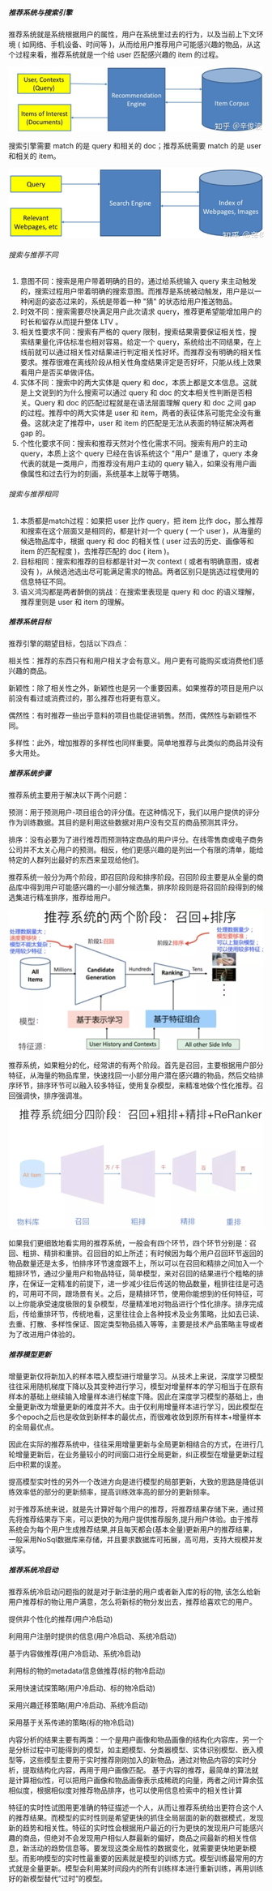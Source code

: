 

##### 推荐系统与搜索引擎

推荐系统就是系统根据用户的属性，用户在系统里过去的行为，以及当前上下文环境 ( 如网络、手机设备、时间等 )，从而给用户推荐用户可能感兴趣的物品，从这个过程来看，推荐系统就是一个给 user 匹配感兴趣的 item 的过程。

![推荐引擎架构](../../picture/1/264.png)

搜索引擎需要 match 的是 query 和相关的 doc；推荐系统需要 match 的是 user和相关的 item。

![搜索引擎架构](../../picture/1/263.png)

###### 搜索与推荐不同

1. 意图不同：搜索是用户带着明确的目的，通过给系统输入 query 来主动触发的，搜索过程用户带着明确的搜索意图。而推荐是系统被动触发，用户是以一种闲逛的姿态过来的，系统是带着一种 "猜" 的状态给用户推送物品。
2. 时效不同：搜索需要尽快满足用户此次请求 query，推荐更希望能增加用户的时长和留存从而提升整体 LTV 。
3. 相关性要求不同：搜索有严格的 query 限制，搜索结果需要保证相关性，搜索结果量化评估标准也相对容易。给定一个 query，系统给出不同结果，在上线前就可以通过相关性对结果进行判定相关性好坏。而推荐没有明确的相关性要求。推荐很难在离线阶段从相关性角度结果评定是否好坏，只能从线上效果看用户是否买单做评估。
4. 实体不同：搜索中的两大实体是 query 和 doc，本质上都是文本信息。这就是上文说到的为什么搜索可以通过 query 和 doc 的文本相关性判断是否相关。Query 和 doc 的匹配过程就是在语法层面理解 query 和 doc 之间 gap 的过程。推荐中的两大实体是 user 和 item，两者的表征体系可能完全没有重叠。这就决定了推荐中，user 和 item 的匹配是无法从表面的特征解决两者 gap 的。
5. 个性化要求不同：搜索和推荐天然对个性化需求不同。搜索有用户的主动 query，本质上这个 query 已经在告诉系统这个 "用户" 是谁了，query 本身代表的就是一类用户，而推荐没有用户主动的 query 输入，如果没有用户画像属性和过去行为的刻画，系统基本上就等于瞎猜。

###### 搜索与推荐相同

1. 本质都是match过程：如果把 user 比作 query，把 item 比作 doc，那么推荐和搜索在这个层面又是相同的，都是针对一个 query ( 一个 user )，从海量的候选物品库中，根据 query 和 doc 的相关性 ( user 过去的历史、画像等和 item 的匹配程度 )，去推荐匹配的 doc ( item )。
2. 目标相同：搜索和推荐的目标都是针对一次 context ( 或者有明确意图，或者没有 )，从候选池选出尽可能满足需求的物品。两者区别只是挑选过程使用的信息特征不同。
3. 语义鸿沟都是两者醉倒的挑战：在搜索里表现是 query 和 doc 的语义理解，推荐里则是 user 和 item 的理解。

##### 推荐系统目标

推荐引擎的期望目标，包括以下四点：

相关性：推荐的东西只有和用户相关才会有意义。用户更有可能购买或消费他们感兴趣的商品。

新颖性：除了相关性之外，新颖性也是另一个重要因素。如果推荐的项目是用户以前没有看过或消费过的，那么推荐也将更有意义。

偶然性：有时推荐一些出乎意料的项目也能促进销售。然而，偶然性与新颖性不同。

多样性：此外，增加推荐的多样性也同样重要。简单地推荐与此类似的商品并没有多大用处。

##### 推荐系统步骤

推荐系统主要用于解决以下两个问题：

预测：用于预测用户-项目组合的评分值。在这种情况下，我们以用户提供的评分作为训练数据。其目的是利用这些数据对用户没有交互的商品预测其评分。

排序：没有必要为了进行推荐而预测特定商品的用户评分。在线零售商或电子商务公司并不太关心用户的预测。相反，他们更感兴趣的是列出一个有限的清单，能给特定的人群列出最好的东西来呈现给他们。

推荐系统一般分为两个阶段，即召回阶段和排序阶段。召回阶段主要是从全量的商品库中得到用户可能感兴趣的一小部分候选集，排序阶段则是将召回阶段得到的候选集进行精准排序，推荐给用户。

![](../../picture/1/218.png)

推荐系统，如果粗分的化，经常讲的有两个阶段。首先是召回，主要根据用户部分特征，从海量的物品库里，快速找回一小部分用户潜在感兴趣的物品，然后交给排序环节，排序环节可以融入较多特征，使用复杂模型，来精准地做个性化推荐。召回强调快，排序强调准。

![](../../picture/1/310.png)

如果我们更细致地看实用的推荐系统，一般会有四个环节，四个环节分别是：召回、粗排、精排和重排。召回目的如上所述；有时候因为每个用户召回环节返回的物品数量还是太多，怕排序环节速度跟不上，所以可以在召回和精排之间加入一个粗排环节，通过少量用户和物品特征，简单模型，来对召回的结果进行个粗略的排序，在保证一定精准的前提下，进一步减少往后传送的物品数量，粗排往往是可选的，可用可不同，跟场景有关。之后，是精排环节，使用你能想到的任何特征，可以上你能承受速度极限的复杂模型，尽量精准地对物品进行个性化排序。排序完成后，传给重排环节，传统地看，这里往往会上各种技术及业务策略，比如去已读、去重、打散、多样性保证、固定类型物品插入等等，主要是技术产品策略主导或者为了改进用户体验的。

##### 推荐模型更新

增量更新仅将新加入的样本喂入模型进行增量学习。从技术上来说，深度学习模型往往采用随机梯度下降以及其变种进行学习，模型对增量样本的学习相当于在原有样本的基础上继续输入增量样本进行梯度下降。因此在深度学习模型的基础上，由全量更新改为增量更新的难度并不大。由于仅利用增量样本进行学习，因此模型在多个epoch之后也是收敛到新样本的最优点，而很难收敛到原所有样本+增量样本的全局最优点。

因此在实际的推荐系统中，往往采用增量更新与全局更新相结合的方式，在进行几轮增量更新后，在业务量较小的时间窗口进行全局更新，纠正模型在增量更新过程后中积累的误差。

提高模型实时性的另外一个改进方向是进行模型的局部更新，大致的思路是降低训练效率低的部分的更新频率，提高训练效率高的部分的更新频率。

对于推荐系统来说，就是先计算好每个用户的推荐，将推荐结果存储下来，通过预先将推荐结果存下来，可以更快的为用户提供推荐服务,提升用户体验。由于推荐系统会为每个用户生成推荐结果,并且每天都会(基本全量)更新用户的推荐结果，一般采用NoSql数据库来存储，并且要求数据库可拓展，高可用，支持大规模并发读写。

##### 推荐系统冷启动

推荐系统冷启动问题指的就是对于新注册的用户或者新入库的标的物, 该怎么给新用户推荐标的物让用户满意，怎么将新标的物分发出去，推荐给喜欢它的用户。

提供非个性化的推荐(用户冷启动)

利用用户注册时提供的信息(用户冷启动、系统冷启动)

基于内容做推荐(用户冷启动、系统冷启动)

利用标的物的metadata信息做推荐(标的物冷启动)

采用快速试探策略(用户冷启动、标的物冷启动)    

采用兴趣迁移策略(用户冷启动、系统冷启动)    

采用基于关系传递的策略(标的物冷启动)

内容分析的结果主要有两类：一个是用户画像和物品画像的结构化内容库，另一个是分析过程中可能得到的模型，如主题模型、分类器模型、实体识别模型、嵌入模型等，这些模型主要用于实时推荐刚刚加入的新物品，通过对物品内容的实时分析，提取结构化内容，再用于用户画像匹配。
基于内容的推荐，最简单的算法就是计算相似性，可以把用户画像和物品画像表示成稀疏的向量，两者之间计算余弦相似度，根据相似度对推荐物品排序，也可以使用信息检索中的相关性计算

特征的实时性试图用更准确的特征描述一个人，从而让推荐系统给出更符合这个人的推荐结果。而模型的实时性则是希望更快的抓住全局层面的新的数据模式，发现新的趋势和相关性。特征的实时性会根据用户最近的行为更快的发现用户可能感兴趣的商品，但绝对不会发现用户相似人群最新的偏好，商品之间最新的相关性信息，新活动的趋势信息等。要发现这类全局性的数据变化，就需要更快地更新模型。而影响模型的实时性最重要的因素就是模型的训练方式。模型训练最常用的方式就是全量更新。模型会利用某时间段内的所有训练样本进行重新训练，再用训练好的新模型替代“过时”的模型。
